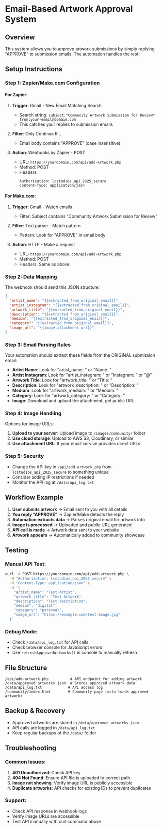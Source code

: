 # Email-Based Artwork Approval System

## Overview
This system allows you to approve artwork submissions by simply replying "APPROVE" to submission emails. The automation handles the rest!

## Setup Instructions

### Step 1: Zapier/Make.com Configuration

#### For Zapier:
1. **Trigger**: Gmail - New Email Matching Search
   - Search string: `subject:"Community Artwork Submission for Review" from:your-email@domain.com`
   - This catches your replies to submission emails

2. **Filter**: Only Continue If...
   - Email body contains "APPROVE" (case insensitive)

3. **Action**: Webhooks by Zapier - POST
   - URL: `https://yourdomain.com/api/add-artwork.php`
   - Method: POST
   - Headers:
     ```
     Authorization: lcstudios_api_2025_secure
     Content-Type: application/json
     ```

#### For Make.com:
1. **Trigger**: Gmail - Watch emails
   - Filter: Subject contains "Community Artwork Submission for Review"

2. **Filter**: Text parser - Match pattern
   - Pattern: Look for "APPROVE" in email body

3. **Action**: HTTP - Make a request
   - URL: `https://yourdomain.com/api/add-artwork.php`
   - Method: POST
   - Headers: Same as above

### Step 2: Data Mapping

The webhook should send this JSON structure:

```json
{
  "artist_name": "{{extracted_from_original_email}}",
  "artist_instagram": "{{extracted_from_original_email}}",
  "artwork_title": "{{extracted_from_original_email}}",
  "description": "{{extracted_from_original_email}}",
  "medium": "{{extracted_from_original_email}}",
  "category": "{{extracted_from_original_email}}",
  "image_url": "{{image_attachment_url}}"
}
```

### Step 3: Email Parsing Rules

Your automation should extract these fields from the ORIGINAL submission email:

- **Artist Name**: Look for "artist_name: " or "Name: "
- **Artist Instagram**: Look for "artist_instagram: " or "Instagram: " or "@"
- **Artwork Title**: Look for "artwork_title: " or "Title: "
- **Description**: Look for "artwork_description: " or "Description: "
- **Medium**: Look for "artwork_medium: " or "Medium: "
- **Category**: Look for "artwork_category: " or "Category: "
- **Image**: Download and upload the attachment, get public URL

### Step 4: Image Handling

Options for image URLs:
1. **Upload to your server**: Upload image to `/images/community/` folder
2. **Use cloud storage**: Upload to AWS S3, Cloudinary, or similar
3. **Use attachment URL**: If your email service provides direct URLs

### Step 5: Security

- Change the API key in `/api/add-artwork.php` from `lcstudios_api_2025_secure` to something unique
- Consider adding IP restrictions if needed
- Monitor the API log at `/data/api_log.txt`

## Workflow Example

1. **User submits artwork** → Email sent to you with all details
2. **You reply "APPROVE"** → Zapier/Make detects the reply
3. **Automation extracts data** → Parses original email for artwork info
4. **Image is processed** → Uploaded and public URL generated
5. **API call is made** → Artwork data sent to your website
6. **Artwork appears** → Automatically added to community showcase

## Testing

### Manual API Test:
```bash
curl -X POST https://yourdomain.com/api/add-artwork.php \
  -H "Authorization: lcstudios_api_2025_secure" \
  -H "Content-Type: application/json" \
  -d '{
    "artist_name": "Test Artist",
    "artwork_title": "Test Artwork",
    "description": "Test description",
    "medium": "digital",
    "category": "personal",
    "image_url": "https://example.com/test-image.jpg"
  }'
```

### Debug Mode:
- Check `/data/api_log.txt` for API calls
- Check browser console for JavaScript errors
- Use `refreshApprovedArtworks()` in console to manually refresh

## File Structure

```
/api/add-artwork.php          # API endpoint for adding artwork
/data/approved_artworks.json  # Stores approved artwork data
/data/api_log.txt            # API access log
/community/index.html        # Community page (auto-loads approved artwork)
```

## Backup & Recovery

- Approved artworks are stored in `/data/approved_artworks.json`
- API calls are logged in `/data/api_log.txt`
- Keep regular backups of the `/data/` folder

## Troubleshooting

### Common Issues:
1. **401 Unauthorized**: Check API key
2. **404 Not Found**: Ensure API file is uploaded to correct path
3. **Image not showing**: Verify image URL is publicly accessible
4. **Duplicate artworks**: API checks for existing IDs to prevent duplicates

### Support:
- Check API response in webhook logs
- Verify image URLs are accessible
- Test API manually with curl command above
